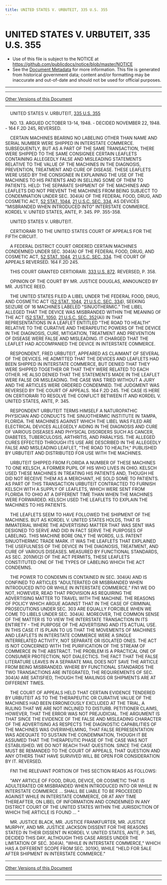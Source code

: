 ```yaml
---
title: UNITED STATES V. URBUTEIT, 335 U.S. 355
---
```


# UNITED STATES V. URBUTEIT, 335 U.S. 355

* Use of this file is subject to the NOTICE at https://github.com/publicdocs/notice/blob/master/NOTICE
* See the [Document Metadata](../../../index.md) for more information.
  This file is generated from historical government data; content and/or formatting may be inaccurate and out-of-date and should not be used for official purposes.

----------
----------

[Other Versions of this Document](https://publicdocs.github.io/go/links?ns=uslm-x&ref=%2Fus%2Fcourts%2Fscotus%2FusReporter%2F335%2F355)

----------

    UNITED STATES V. URBUTEIT, [335 U.S. 355][/us/courts/scotus/usReporter/335/355]

    NO. 13.  ARGUED OCTOBER 13-14, 1948.  - DECIDED NOVEMBER 22, 1948.  - 164 F.2D 245, REVERSED.

    CERTAIN MACHINES BEARING NO LABELING OTHER THAN NAME AND SERIAL NUMBER WERE SHIPPED IN INTERSTATE COMMERCE.  SUBSEQUENTLY, BUT AS A PART OF THE SAME TRANSACTION, THERE WERE SHIPPED TO THE SAME CONSIGNEE CERTAIN LEAFLETS CONTAINING ALLEGEDLY FALSE AND MISLEADING STATEMENTS RELATIVE TO THE VALUE OF THE MACHINES IN THE DIAGNOSIS, PREVENTION, TREATMENT AND CURE OF DISEASE.  THESE LEAFLETS WERE USED BY THE CONSIGNEE IN EXPLAINING THE USE OF THE MACHINES TO HIS PATIENTS AND IN SELLING SOME OF THEM TO PATIENTS.  HELD:  THE SEPARATE SHIPMENT OF THE MACHINES AND LEAFLETS DID NOT PREVENT THE MACHINES FROM BEING SUBJECT TO CONDEMNATION UNDER SEC. 304(A) OF THE FEDERAL FOOD, DRUG, AND COSMETIC ACT, [52 STAT. 1044][/us/stat/52/1044], [21 U.S.C. SEC. 334][/us/usc/t21/s334], AS DEVICES "MISBRANDED WHEN INTRODUCED INTO" INTERSTATE COMMERCE.  KORDEL V. UNITED STATES, ANTE, P. 345.  PP. 355-358.

    UNITED STATES V. URBUTEIT.

    CERTIORARI TO THE UNITED STATES COURT OF APPEALS FOR THE FIFTH CIRCUIT.

    A FEDERAL DISTRICT COURT ORDERED CERTAIN MACHINES CONDEMNED UNDER SEC. 304(A) OF THE FEDERAL FOOD, DRUG, AND COSMETIC ACT, [52 STAT. 1044][/us/stat/52/1044], [21 U.S.C. SEC. 334][/us/usc/t21/s334].  THE COURT OF APPEALS REVERSED.  164 F.2D 245.

    THIS COURT GRANTED CERTIORARI.  [333 U.S. 872][/us/courts/scotus/usReporter/333/872].  REVERSED, P. 358.

    OPINION OF THE COURT BY MR. JUSTICE DOUGLAS, ANNOUNCED BY MR. JUSTICE REED.

    THE UNITED STATES FILED A LIBEL UNDER THE FEDERAL FOOD, DRUG, AND COSMETIC ACT ([52 STAT. 1044][/us/stat/52/1044], [21 U.S.C. SEC. 334][/us/usc/t21/s334]), SEEKING SEIZURE OF 16 MACHINES LABELED "SINUOTHERMIC."  THE LIBEL ALLEGED THAT THE DEVICE WAS MISBRANDED WITHIN THE MEANING OF THE ACT ([52 STAT. 1050][/us/stat/52/1050], [21 U.S.C. SEC. 352][/us/usc/t21/s352](A)) IN THAT REPRESENTATIONS IN A LEAFLET ENTITLED "THE ROAD TO HEALTH" RELATIVE TO THE CURATIVE AND THERAPEUTIC POWERS OF THE DEVICE IN THE DIAGNOSIS, CURE, MITIGATION, TREATMENT AND PREVENTION OF DISEASE WERE FALSE AND MISLEADING.  IT CHARGED THAT THE LEAFLET HAD ACCOMPANIED THE DEVICE IN INTERSTATE COMMERCE.

    RESPONDENT, FRED URBUTEIT, APPEARED AS CLAIMANT OF SEVERAL OF THE DEVICES.  HE ADMITTED THAT THE DEVICES AND LEAFLETS HAD BEEN SHIPPED IN INTERSTATE COMMERCE, BUT DENIED THAT THEY WERE SHIPPED TOGETHER OR THAT THEY WERE RELATED TO EACH OTHER.  HE ALSO DENIED THAT THE STATEMENTS MADE IN THE LEAFLET WERE FALSE OR MISLEADING.  THE CASE WAS TRIED WITHOUT A JURY AND THE ARTICLES WERE ORDERED CONDEMNED.  THE JUDGMENT WAS REVERSED BY THE COURT OF APPEALS.  164 F.2D 245.  THE CASE IS HERE ON CERTIORARI TO RESOLVE THE CONFLICT BETWEEN IT AND KORDEL V. UNITED STATES, ANTE, P. 345.

    RESPONDENT URBUTEIT TERMS HIMSELF A NATUROPATHIC PHYSICIAN AND CONDUCTS THE SINUOTHERMIC INSTITUTE IN TAMPA, FLORIDA.  THE MACHINES AGAINST WHICH THE LIBEL WAS FILED ARE ELECTRICAL DEVICES ALLEGEDLY AIDING IN THE DIAGNOSIS AND CURE OF VARIOUS DISEASES AND PHYSICAL DISORDERS SUCH AS CANCER, DIABETES, TUBERCULOSIS, ARTHRITIS, AND PARALYSIS.  THE ALLEGED CURES EFFECTED THROUGH ITS USE ARE DESCRIBED IN THE ALLEGEDLY FALSE AND MISLEADING LEAFLET, "THE ROAD TO HEALTH," PUBLISHED BY URBUTEIT AND DISTRIBUTED FOR USE WITH THE MACHINES.

    URBUTEIT SHIPPED FROM FLORIDA A NUMBER OF THESE MACHINES TO ONE KELSCH, A FORMER PUPIL OF HIS WHO LIVES IN OHIO.  KELSCH USED THESE MACHINES IN TREATING HIS PATIENTS AND, THOUGH HE DID NOT RECEIVE THEM AS A MERCHANT, HE SOLD SOME TO PATIENTS.  AS PART OF THIS TRANSACTION URBUTEIT CONTRACTED TO FURNISH KELSCH WITH A SUPPLY OF LEAFLETS, WHICH WERE SENT FROM FLORIDA TO OHIO AT A DIFFERENT TIME THAN WHEN THE MACHINES WERE FORWARDED.  KELSCH USED THE LEAFLETS TO EXPLAIN THE MACHINES TO HIS PATIENTS.

    THE LEAFLETS SEEM TO HAVE FOLLOWED THE SHIPMENT OF THE MACHINES.  BUT AS KORDEL V. UNITED STATES HOLDS, THAT IS IMMATERIAL WHERE THE ADVERTISING MATTER THAT WAS SENT WAS DESIGNED TO SERVE AND DID IN FACT SERVE THE PURPOSES OF LABELING.  THIS MACHINE BORE ONLY THE WORDS, U.S. PATENT SINUOTHERMIC TRADE MARK.  IT WAS THE LEAFLETS THAT EXPLAINED THE USEFULNESS OF THE DEVICE IN THE DIAGNOSIS, TREATMENT, AND CURE OF VARIOUS DISEASES.  MEASURED BY FUNCTIONAL STANDARDS, AS SEC. 201(M)(2) OF THE ACT PERMITS, THESE LEAFLETS CONSTITUTED ONE OF THE TYPES OF LABELING WHICH THE ACT CONDEMNS.

    THE POWER TO CONDEMN IS CONTAINED IN SEC. 304(A) AND IS CONFINED TO ARTICLES "ADULTERATED OR MISBRANDED WHEN INTRODUCED INTO OR WHILE IN INTERSTATE COMMERCE."  FN1  WE DO NOT, HOWEVER, READ THAT PROVISION AS REQUIRING THE ADVERTISING MATTER TO TRAVEL WITH THE MACHINE.  THE REASONS OF POLICY WHICH ARGUE AGAINST THAT IN THE CASE OF CRIMINAL PROSECUTIONS UNDER SEC. 303 ARE EQUALLY FORCIBLE WHEN WE COME TO LIBELS UNDER SEC. 304(A).  MOREOVER, THE COMMON SENSE OF THE MATTER IS TO VIEW THE INTERSTATE TRANSACTION IN ITS ENTIRETY - THE PURPOSE OF THE ADVERTISING AND ITS ACTUAL USE.  IN THIS CASE IT IS PLAIN TO US THAT THE MOVEMENTS OF MACHINES AND LEAFLETS IN INTERSTATE COMMERCE WERE A SINGLE INTERRELATED ACTIVITY, NOT SEPARATE OR ISOLATED ONES.  THE ACT IS NOT CONCERNED WITH THE PURIFICATION OF THE STREAM OF COMMERCE IN THE ABSTRACT.  THE PROBLEM IS A PRACTICAL ONE OF CONSUMER PROTECTION, NOT DIALECTICS.  THE FACT THAT THE FALSE LITERATURE LEAVES IN A SEPARATE MAIL DOES NOT SAVE THE ARTICLE FROM BEING MISBRANDED.  WHERE BY FUNCTIONAL STANDARDS THE TWO TRANSACTIONS ARE INTEGRATED, THE REQUIREMENTS OF SEC. 304(A) ARE SATISFIED, THOUGH THE MAILINGS OR SHIPMENTS ARE AT DIFFERENT TIMES.

    THE COURT OF APPEALS HELD THAT CERTAIN EVIDENCE TENDERED BY URBUTEIT AS TO THE THERAPEUTIC OR CURATIVE VALUE OF THE MACHINES HAD BEEN ERRONEOUSLY EXCLUDED AT THE TRIAL, A RULING THAT WE ARE NOT INCLINED TO DISTURB.  PETITIONER CLAIMS, HOWEVER, THAT THE ERROR WAS NOT PREJUDICIAL.  THE ARGUMENT IS THAT SINCE THE EVIDENCE OF THE FALSE AND MISLEADING CHARACTER OF THE ADVERTISING AS RESPECTS THE DIAGNOSTIC CAPABILITIES OF THE MACHINES WAS OVERWHELMING, THAT FALSE REPRESENTATION WAS ADEQUATE TO SUSTAIN THE CONDEMNATION, THOUGH IT BE ASSUMED THAT THE THERAPEUTIC PHASE OF THE CASE WAS NOT ESTABLISHED.  WE DO NOT REACH THAT QUESTION.  SINCE THE CASE MUST BE REMANDED TO THE COURT OF APPEALS, THAT QUESTION AND ANY OTHERS THAT HAVE SURVIVED WILL BE OPEN FOR CONSIDERATION BY IT.  REVERSED.

    FN1  THE RELEVANT PORTION OF THIS SECTION READS AS FOLLOWS:

    "ANY ARTICLE OF FOOD, DRUG, DEVICE, OR COSMETIC THAT IS ADULTERATED OR MISBRANDED WHEN INTRODUCED INTO OR WHILE IN INTERSTATE COMMERCE  ... SHALL BE LIABLE TO BE PROCEEDED AGAINST WHILE IN INTERSTATE COMMERCE, OR AT ANY TIME THEREAFTER, ON LIBEL OF INFORMATION AND CONDEMNED IN ANY DISTRICT COURT OF THE UNITED STATES WITHIN THE JURISDICTION OF WHICH THE ARTICLE IS FOUND ...  "

    MR. JUSTICE BLACK, MR. JUSTICE FRANKFURTER, MR. JUSTICE MURPHY, AND MR. JUSTICE JACKSON DISSENT FOR THE REASONS STATED IN THEIR DISSENT IN KORDEL V. UNITED STATES, ANTE, P. 345, DECIDED THIS DAY, ALTHOUGH THIS CASE ARISES UNDER THE LIMITATION OF SEC. 304(A), "WHILE IN INTERSTATE COMMERCE," WHICH HAS A DIFFERENT SCOPE FROM SEC. 301(K), WHILE "HELD FOR SALE AFTER SHIPMENT IN INTERSTATE COMMERCE."

----------

[Other Versions of this Document](https://publicdocs.github.io/go/links?ns=uslm-x&ref=%2Fus%2Fcourts%2Fscotus%2FusReporter%2F335%2F355)

----------
----------

[/us/courts/scotus/usReporter/335/355]: https://publicdocs.github.io/go/links?ns=uslm-x&ref=%2Fus%2Fcourts%2Fscotus%2FusReporter%2F335%2F355
[/us/stat/52/1044]: https://publicdocs.github.io/go/links?ns=uslm&ref=%2Fus%2Fstat%2F52%2F1044
[/us/usc/t21/s334]: https://publicdocs.github.io/go/links?ns=uslm&ref=%2Fus%2Fusc%2Ft21%2Fs334
[/us/stat/52/1044]: https://publicdocs.github.io/go/links?ns=uslm&ref=%2Fus%2Fstat%2F52%2F1044
[/us/usc/t21/s334]: https://publicdocs.github.io/go/links?ns=uslm&ref=%2Fus%2Fusc%2Ft21%2Fs334
[/us/courts/scotus/usReporter/333/872]: https://publicdocs.github.io/go/links?ns=uslm-x&ref=%2Fus%2Fcourts%2Fscotus%2FusReporter%2F333%2F872
[/us/stat/52/1044]: https://publicdocs.github.io/go/links?ns=uslm&ref=%2Fus%2Fstat%2F52%2F1044
[/us/usc/t21/s334]: https://publicdocs.github.io/go/links?ns=uslm&ref=%2Fus%2Fusc%2Ft21%2Fs334
[/us/stat/52/1050]: https://publicdocs.github.io/go/links?ns=uslm&ref=%2Fus%2Fstat%2F52%2F1050
[/us/usc/t21/s352]: https://publicdocs.github.io/go/links?ns=uslm&ref=%2Fus%2Fusc%2Ft21%2Fs352


